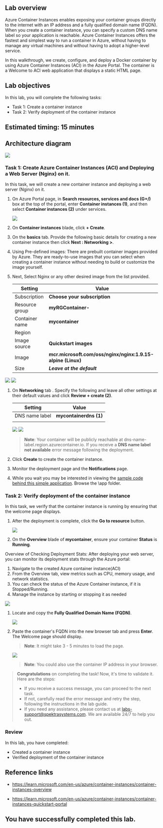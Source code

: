 ## Lab overview

Azure Container Instances enables exposing your container groups directly to the internet with an IP address and a fully qualified domain name (FQDN). When you create a container instance, you can specify a custom DNS name label so your application is reachable. Azure Container Instances offers the fastest and simplest way to run a container in Azure, without having to manage any virtual machines and without having to adopt a higher-level service.

In this walkthrough, we create, configure, and deploy a Docker container by using Azure Container Instances (ACI) in the Azure Portal. The container is a Welcome to ACI web application that displays a static HTML page.

## Lab objectives

In this lab, you will complete the following tasks:

+ Task 1: Create a container instance
+ Task 2: Verify deployment of the container instance

## Estimated timing: 15 minutes

## Architecture diagram

![](images/az900lab03.PNG) 

### Task 1: Create Azure Container Instances (ACI) and Deploying a Web Server (Nginx) on it.

In this task, we will create a new container instance and deploying a web server (Nginx) on it. 

1. On Azure Portal page, in **Search resources, services and docs (G+/)** box at the top of the portal, enter **Container instances (1)**, and then select **Container instances (2)** under services.

   ![](images/lab3-image1.png)
   
1. On **Container instances** blade, click **+ Create**. 

1. On the **basics** tab. Provide the following basic details for creating a new container instance then click **Next : Networking >**.
1. Using Pre-defined images: There are prebuilt container images provided by Azure. They are ready-to-use images that you can select when creating a container instance without needing to build or customize the image yourself.
2. Next, Select Nginx or any other desired image from the list provided.

	| Setting| Value|
	|----|----|
	| Subscription | **Choose your subscription** |
	| Resource group | **myRGContainer-<inject key="DeploymentID" enableCopy="false" />** |
	| Container name| **mycontainer**|
	| Region | **<inject key="Region" enableCopy="false"/>** |
	| Image source| **Quickstart images**|
	| Image| **mcr.microsoft.com/oss/nginx/nginx:1.9.15-alpine (Linux)**|
	| Size| ***Leave at the default***|

  ![](images/lab3-1-u.png)
  ![](images/lab3-2-u.png)
  
1. On **Networking** tab . Specify the following and leave all other settings at their default values and click **Review + create (2)**.

    | Setting| Value|
    |--|--|
    | DNS name label| **mycontainerdns<inject key="DeploymentID" enableCopy="false" /> (1)** |
    |||

    ![](images/lab3-image2.png)
    ![](images/lab3-4-uu.png)
   
	>**Note**: Your container will be publicly reachable at dns-name-label.region.azurecontainer.io. If you receive a **DNS name label not available** error message following the deployment.

1. Click **Create** to create the container instance. 

1. Monitor the deployment page and the **Notifications** page. 

1. While you wait you may be interested in viewing the [sample code behind this simple application](https://github.com/Azure-Samples/aci-helloworld). Browse the \app folder. 

### Task 2: Verify deployment of the container instance

In this task, we verify that the container instance is running by ensuring that the welcome page displays.

1. After the deployment is complete, click the **Go to resource** button.

   ![](images/lab3-image3.png)

1. On the **Overview** blade of **mycontainer**, ensure your container **Status** is **Running**.

 Overview of Checking Deployment Stats: After deploying your web server, you can monitor its deployment stats through the Azure portal:

1.	Navigate to the created Azure container instance(ACI)
2.	From the Overview tab, view metrics such as CPU, memory usage, and network statistics.
3.	You can check the status of the Azure Container instance,  if it is Stopped/Running.
4.	Manage the instance by starting or stopping it as needed

   ![](images/lab3-image6.png)

1. Locate and copy the **Fully Qualified Domain Name (FQDN)**.

    ![](images/lab3-image4.png)

1. Paste the container's FQDN into the new browser tab and press **Enter**. The Welcome page should display.

   >**Note**: It might take 3 - 5 minutes to load the page.
 
   ![](images/lab3-image5.png)
	
   >**Note**: You could also use the container IP address in your browser.

<validation step="f87beab3-3bb6-467e-839f-c821f172a4b8" />
   
> **Congratulations** on completing the task! Now, it's time to validate it. Here are the steps:
> - If you receive a success message, you can proceed to the next task.
> - If not, carefully read the error message and retry the step, following the instructions in the lab guide. 
> - If you need any assistance, please contact us at labs-support@spektrasystems.com. We are available 24/7 to help you out.
    
### Review
In this lab, you have completed:
- Created a container instance
- Verified deployment of the container instance

## Reference links

- https://learn.microsoft.com/en-us/azure/container-instances/container-instances-overview

- https://learn.microsoft.com/en-us/azure/container-instances/container-instances-quickstart-portal
  
## You have successfully completed this lab.

